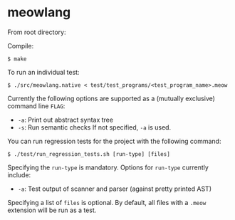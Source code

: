 # meowlang

From root directory:

Compile:
```
$ make
```

To run an individual test:
```
$ ./src/meowlang.native < test/test_programs/<test_program_name>.meow
```
Currently the following options are supported as a (mutually exclusive) command line `FLAG`:
* `-a`: Print out abstract syntax tree
* `-s`: Run semantic checks
If not specified, `-a` is used.

You can run regression tests for the project with the following command:
```
$ ./test/run_regression_tests.sh [run-type] [files]
```
Specifying the `run-type` is mandatory. Options for `run-type` currently include:
* `-a`: Test output of scanner and parser (against pretty printed AST)

Specifying a list of `files` is optional. By default, all files with a `.meow` extension
 will be run as a test.
